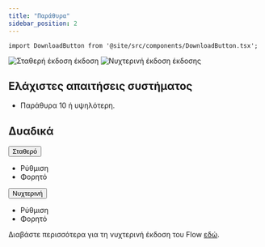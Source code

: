 ```yaml
---
title: "Παράθυρα"
sidebar_position: 2
---
```


```mdx-code-block
import DownloadButton from '@site/src/components/DownloadButton.tsx';
```

![Σταθερή έκδοση έκδοση](https://img.shields.io/badge/dynamic/yaml?color=c4840d&label=Stable&query=%24.version&url=https%3A%2F%2Fraw.githubusercontent.com%2FLinwoodCloud%2FFlow%2Fstable%2Fapp%2Fpubspec.yaml&style=for-the-badge) ![Νυχτερινή έκδοση έκδοσης](https://img.shields.io/badge/dynamic/yaml?color=f7d28c&label=Nightly&query=%24.version&url=https%3A%2F%2Fraw.githubusercontent.com%2FLinwoodCloud%2FFlow%2Fnightly%2Fapp%2Fpubspec.yaml&style=for-the-badge)

## Ελάχιστες απαιτήσεις συστήματος

* Παράθυρα 10 ή υψηλότερη.

## Δυαδικά

<div className="row margin-bottom--lg padding--sm">
<div className="dropdown dropdown--hoverable margin--sm">
  <button className="button button--outline button--info button--lg">Σταθερό</button>
  <ul className="dropdown__menu">
    <li>
      <DownloadButton after="/downloads/post-windows" className="dropdown__link" href="https://github.com/LinwoodCloud/Flow/releases/download/stable/linwood-flow-windows-setup.exe">
        Ρύθμιση
      </DownloadButton>
    </li>
    <li>
      <DownloadButton after="/downloads/post-windows" className="dropdown__link" href="https://github.com/LinwoodCloud/Flow/releases/download/stable/linwood-flow-windows.zip">
        Φορητό
      </DownloadButton>
    </li>
  </ul>
</div>
<div className="dropdown dropdown--hoverable margin--sm">
  <button className="button button--outline button--danger button--lg">Νυχτερινή</button>
  <ul className="dropdown__menu">
    <li>
      <DownloadButton after="/downloads/post-windows" className="dropdown__link" href="https://github.com/LinwoodCloud/Flow/releases/download/nightly/linwood-flow-windows-setup.exe">
        Ρύθμιση
      </DownloadButton>
    </li>
    <li>
      <DownloadButton after="/downloads/post-windows" className="dropdown__link" href="https://github.com/LinwoodCloud/Flow/releases/download/nightly/linwood-flow-windows.zip">
        Φορητό
      </DownloadButton>
    </li>
  </ul>
</div>
</div>

Διαβάστε περισσότερα για τη νυχτερινή έκδοση του Flow [εδώ](/nightly).
